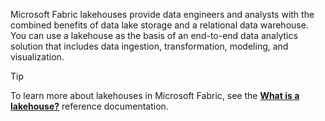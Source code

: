 Microsoft Fabric lakehouses provide data engineers and analysts with the combined benefits of data lake storage and a relational data warehouse. You can use a lakehouse as the basis of an end-to-end data analytics solution that includes data ingestion, transformation, modeling, and visualization.

> [!TIP]
> To learn more about lakehouses in Microsoft Fabric, see the [**What is a lakehouse?**](/fabric/data-engineering/lakehouse-overview) reference documentation.
